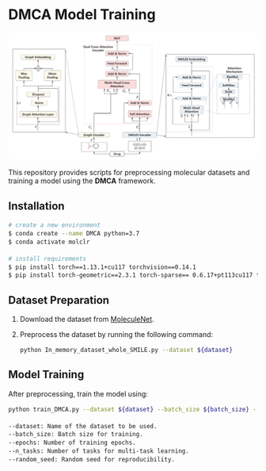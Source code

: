 # DMCA Model Training

![Model Architecture](image/DMCA.png)


This repository provides scripts for preprocessing molecular datasets and training a model using the **DMCA** framework.

## Installation

   ```bash
   # create a new environment
   $ conda create --name DMCA python=3.7
   $ conda activate molclr
   
   # install requirements
   $ pip install torch==1.13.1+cu117 torchvision==0.14.1
   $ pip install torch-geometric==2.3.1 torch-sparse== 0.6.17+pt113cu117 torch-scatter==2.1.1+pt113cu117
   ```

## Dataset Preparation

1. Download the dataset from [MoleculeNet](https://moleculenet.org/datasets-1).
2. Preprocess the dataset by running the following command:

   ```bash
   python In_memory_dataset_whole_SMILE.py --dataset ${dataset}
   ```

## Model Training
After preprocessing, train the model using:

```bash
python train_DMCA.py --dataset ${dataset} --batch_size ${batch_size} --epochs ${epoch_number} --n_tasks ${n_task} --random_seed ${random_seed}

--dataset: Name of the dataset to be used.
--batch_size: Batch size for training.
--epochs: Number of training epochs.
--n_tasks: Number of tasks for multi-task learning.
--random_seed: Random seed for reproducibility.



